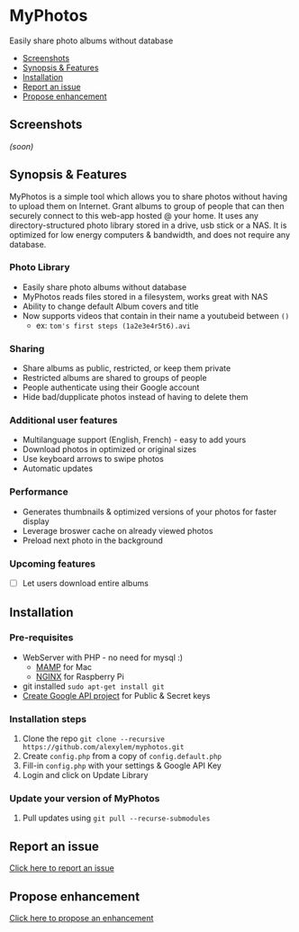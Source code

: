 # MyPhotos
Easily share photo albums without database

* [Screenshots](#screenshots)
* [Synopsis & Features](#synopsis--features)
* [Installation](#installation)
* [Report an issue](#report-an-issue)
* [Propose enhancement](#propose-enhancement)

## Screenshots

*(soon)*

## Synopsis & Features

MyPhotos is a simple tool which allows you to share photos without having to upload them on Internet.
Grant albums to group of people that can then securely connect to this web-app hosted @ your home.
It uses any directory-structured photo library stored in a drive, usb stick or a NAS.
It is optimized for low energy computers & bandwidth, and does not require any database.

### Photo Library

* Easily share photo albums without database
* MyPhotos reads files stored in a filesystem, works great with NAS
* Ability to change default Album covers and title
* Now supports videos that contain in their name a youtubeid between `()`
  * ex: `tom's first steps (1a2e3e4r5t6).avi`

### Sharing

* Share albums as public, restricted, or keep them private
* Restricted albums are shared to groups of people
* People authenticate using their Google account
* Hide bad/dupplicate photos instead of having to delete them

### Additional user features

* Multilanguage support (English, French) - easy to add yours
* Download photos in optimized or original sizes
* Use keyboard arrows to swipe photos
* Automatic updates

### Performance

* Generates thumbnails & optimized versions of your photos for faster display
* Leverage broswer cache on already viewed photos
* Preload next photo in the background

### Upcoming features

- [ ] Let users download entire albums

## Installation

### Pre-requisites

* WebServer with PHP - no need for mysql :)
  * [MAMP](http://www.mamp.info) for Mac
  * [NGINX](http://www.raspipress.com/2014/06/tutorial-install-nginx-and-php-on-raspbian/) for Raspberry Pi
* git installed `sudo apt-get install git`
* [Create Google API project](http://support.wpsocial.com/support/articles/144223-creating-a-google-project-with-the-google-api-console) for Public & Secret keys

### Installation steps

1. Clone the repo `git clone --recursive https://github.com/alexylem/myphotos.git`
2. Create `config.php` from a copy of `config.default.php`
3. Fill-in `config.php` with your settings & Google API Key
4. Login and click on Update Library

### Update your version of MyPhotos

1. Pull updates using `git pull --recurse-submodules`

## Report an issue

[Click here to report an issue](https://github.com/alexylem/myphotos/issues/new)

## Propose enhancement

[Click here to propose an enhancement](https://github.com/alexylem/myphotos/issues/new)
